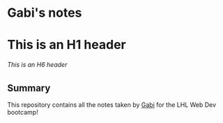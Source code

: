 # Gabi's notes

# This is an H1 header
###### This is an H6 header

## Summary

This repository contains all the notes taken by [Gabi](https://github.com/umrude) for the LHL Web Dev bootcamp!